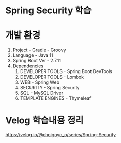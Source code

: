 # Spring Security 학습
# 개발 환경
1. Project - Gradle - Groovy
2. Language - Java 11
3. Spring Boot Ver - 2.7.11
4. Dependencies
   1. DEVELOPER TOOLS - Spring Boot DevTools
   2. DEVELOPER TOOLS - Lombok
   3. WEB - Spring Web
   4. SECURITY - Spring Security
   5. SQL - MySQL Driver
   6. TEMPLATE ENGINES - Thymeleaf
# Velog 학습내용 정리
https://velog.io/@choigoyo_o/series/Spring-Security
